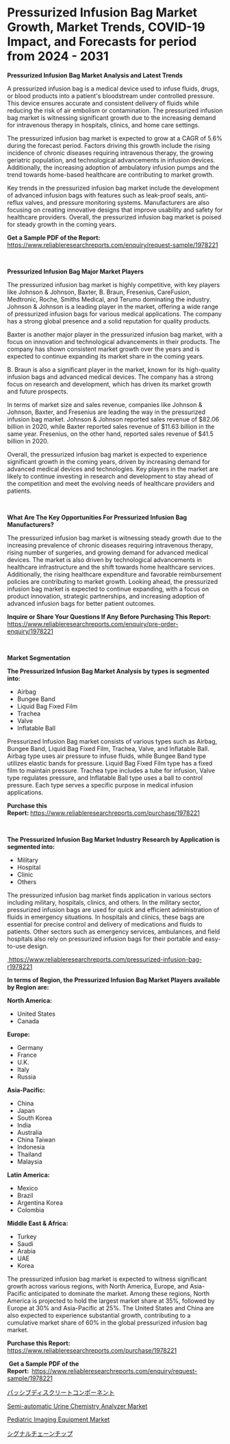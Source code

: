 <p><h1>Pressurized Infusion Bag Market Growth, Market Trends, COVID-19 Impact, and Forecasts for period from 2024 - 2031</h1></p><p><strong>Pressurized Infusion Bag Market Analysis and Latest Trends</strong></p>
<p><p>A pressurized infusion bag is a medical device used to infuse fluids, drugs, or blood products into a patient's bloodstream under controlled pressure. This device ensures accurate and consistent delivery of fluids while reducing the risk of air embolism or contamination. The pressurized infusion bag market is witnessing significant growth due to the increasing demand for intravenous therapy in hospitals, clinics, and home care settings.</p><p>The pressurized infusion bag market is expected to grow at a CAGR of 5.6% during the forecast period. Factors driving this growth include the rising incidence of chronic diseases requiring intravenous therapy, the growing geriatric population, and technological advancements in infusion devices. Additionally, the increasing adoption of ambulatory infusion pumps and the trend towards home-based healthcare are contributing to market growth.</p><p>Key trends in the pressurized infusion bag market include the development of advanced infusion bags with features such as leak-proof seals, anti-reflux valves, and pressure monitoring systems. Manufacturers are also focusing on creating innovative designs that improve usability and safety for healthcare providers. Overall, the pressurized infusion bag market is poised for steady growth in the coming years.</p></p>
<p><strong>Get a Sample PDF of the Report:&nbsp;</strong> <a href="https://www.reliableresearchreports.com/enquiry/request-sample/1978221">https://www.reliableresearchreports.com/enquiry/request-sample/1978221</a></p>
<p>&nbsp;</p>
<p><strong>Pressurized Infusion Bag Major Market Players</strong></p>
<p><p>The pressurized infusion bag market is highly competitive, with key players like Johnson & Johnson, Baxter, B. Braun, Fresenius, CareFusion, Medtronic, Roche, Smiths Medical, and Terumo dominating the industry. Johnson & Johnson is a leading player in the market, offering a wide range of pressurized infusion bags for various medical applications. The company has a strong global presence and a solid reputation for quality products.</p><p>Baxter is another major player in the pressurized infusion bag market, with a focus on innovation and technological advancements in their products. The company has shown consistent market growth over the years and is expected to continue expanding its market share in the coming years.</p><p>B. Braun is also a significant player in the market, known for its high-quality infusion bags and advanced medical devices. The company has a strong focus on research and development, which has driven its market growth and future prospects.</p><p>In terms of market size and sales revenue, companies like Johnson & Johnson, Baxter, and Fresenius are leading the way in the pressurized infusion bag market. Johnson & Johnson reported sales revenue of $82.06 billion in 2020, while Baxter reported sales revenue of $11.63 billion in the same year. Fresenius, on the other hand, reported sales revenue of $41.5 billion in 2020.</p><p>Overall, the pressurized infusion bag market is expected to experience significant growth in the coming years, driven by increasing demand for advanced medical devices and technologies. Key players in the market are likely to continue investing in research and development to stay ahead of the competition and meet the evolving needs of healthcare providers and patients.</p></p>
<p>&nbsp;</p>
<p><strong>What Are The Key Opportunities For Pressurized Infusion Bag Manufacturers?</strong></p>
<p><p>The pressurized infusion bag market is witnessing steady growth due to the increasing prevalence of chronic diseases requiring intravenous therapy, rising number of surgeries, and growing demand for advanced medical devices. The market is also driven by technological advancements in healthcare infrastructure and the shift towards home healthcare services. Additionally, the rising healthcare expenditure and favorable reimbursement policies are contributing to market growth. Looking ahead, the pressurized infusion bag market is expected to continue expanding, with a focus on product innovation, strategic partnerships, and increasing adoption of advanced infusion bags for better patient outcomes.</p></p>
<p><strong>Inquire or Share Your Questions If Any Before Purchasing This Report:</strong> <a href="https://www.reliableresearchreports.com/enquiry/pre-order-enquiry/1978221">https://www.reliableresearchreports.com/enquiry/pre-order-enquiry/1978221</a></p>
<p>&nbsp;</p>
<p><strong>Market Segmentation</strong></p>
<p><strong>The Pressurized Infusion Bag Market Analysis by types is segmented into:</strong></p>
<p><ul><li>Airbag</li><li>Bungee Band</li><li>Liquid Bag Fixed Film</li><li>Trachea</li><li>Valve</li><li>Inflatable Ball</li></ul></p>
<p><p>Pressurized Infusion Bag market consists of various types such as Airbag, Bungee Band, Liquid Bag Fixed Film, Trachea, Valve, and Inflatable Ball. Airbag type uses air pressure to infuse fluids, while Bungee Band type utilizes elastic bands for pressure. Liquid Bag Fixed Film type has a fixed film to maintain pressure. Trachea type includes a tube for infusion, Valve type regulates pressure, and Inflatable Ball type uses a ball to control pressure. Each type serves a specific purpose in medical infusion applications.</p></p>
<p><strong>Purchase this Report:&nbsp;</strong><a href="https://www.reliableresearchreports.com/purchase/1978221">https://www.reliableresearchreports.com/purchase/1978221</a></p>
<p>&nbsp;</p>
<p><strong>The Pressurized Infusion Bag Market Industry Research by Application is segmented into:</strong></p>
<p><ul><li>Military</li><li>Hospital</li><li>Clinic</li><li>Others</li></ul></p>
<p><p>The pressurized infusion bag market finds application in various sectors including military, hospitals, clinics, and others. In the military sector, pressurized infusion bags are used for quick and efficient administration of fluids in emergency situations. In hospitals and clinics, these bags are essential for precise control and delivery of medications and fluids to patients. Other sectors such as emergency services, ambulances, and field hospitals also rely on pressurized infusion bags for their portable and easy-to-use design.</p></p>
<p><a href="https://www.reliableresearchreports.com/pressurized-infusion-bag-r1978221">&nbsp;https://www.reliableresearchreports.com/pressurized-infusion-bag-r1978221</a></p>
<p><strong>In terms of Region, the Pressurized Infusion Bag Market Players available by Region are:</strong></p>
<p>
    <p> <strong> North America: </strong>
        <ul>
            <li>United States</li>
            <li>Canada</li>
        </ul>
        </p> 
    <p> <strong> Europe: </strong>
        <ul>
            <li>Germany</li>
            <li>France</li>
            <li>U.K.</li>
            <li>Italy</li>
            <li>Russia</li>
        </ul>
        </p> 
    <p> <strong> Asia-Pacific: </strong>
        <ul>
            <li>China</li>
            <li>Japan</li>
            <li>South Korea</li>
            <li>India</li>
            <li>Australia</li>
            <li>China Taiwan</li>
            <li>Indonesia</li>
            <li>Thailand</li>
            <li>Malaysia</li>
        </ul>
        </p> 
    <p> <strong> Latin America: </strong>
        <ul>
            <li>Mexico</li>
            <li>Brazil</li>
            <li>Argentina Korea</li>
            <li>Colombia</li>
        </ul>
        </p> 
    <p> <strong> Middle East & Africa: </strong>
        <ul>
            <li>Turkey</li>
            <li>Saudi</li>
            <li>Arabia</li>
            <li>UAE</li>
            <li>Korea</li>
        </ul>
    </p>
    </p>
<p><p>The pressurized infusion bag market is expected to witness significant growth across various regions, with North America, Europe, and Asia-Pacific anticipated to dominate the market. Among these regions, North America is projected to hold the largest market share at 35%, followed by Europe at 30% and Asia-Pacific at 25%. The United States and China are also expected to experience substantial growth, contributing to a cumulative market share of 60% in the global pressurized infusion bag market.</p></p>
<p><strong>Purchase this Report: </strong><a href="https://www.reliableresearchreports.com/purchase/1978221">https://www.reliableresearchreports.com/purchase/1978221</a></p>
<p>&nbsp;<strong>Get a Sample PDF of the Report:&nbsp;&nbsp;</strong><a href="https://www.reliableresearchreports.com/enquiry/request-sample/1978221">https://www.reliableresearchreports.com/enquiry/request-sample/1978221</a></p>
<p><strong></strong></p>
<p><p><a href="https://github.com/avwofrml53535/Market-Research-Report-List-3/blob/main/1134865170322.md">パッシブディスクリートコンポーネント</a></p><p><a href="https://github.com/bobicer/Market-Research-Report-List-4/blob/main/semi-automatic-urine-chemistry-analyzer-market.md">Semi-automatic Urine Chemistry Analyzer Market</a></p><p><a href="https://github.com/timeliteaut/Market-Research-Report-List-3/blob/main/pediatric-imaging-equipment-market.md">Pediatric Imaging Equipment Market</a></p><p><a href="https://github.com/JanickJohns/Market-Research-Report-List-1/blob/main/5617865170321.md">シグナルチェーンチップ</a></p></p>